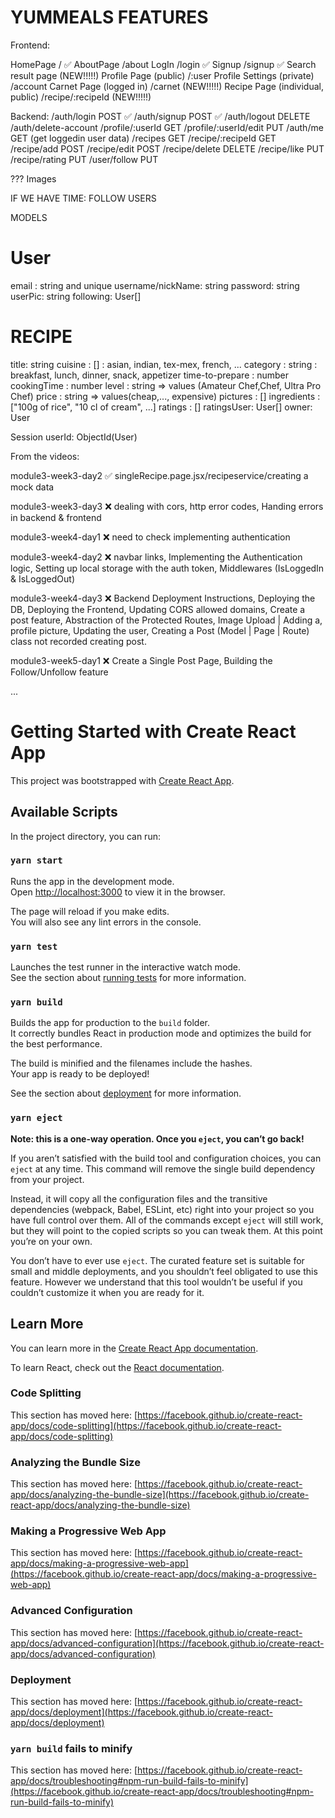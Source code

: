 # YUMMEALS FEATURES

Frontend:

HomePage / ✅
AboutPage /about
LogIn /login ✅
Signup /signup ✅
Search result page (NEW!!!!!)
Profile Page (public) /:user
Profile Settings (private) /account
Carnet Page (logged in) /carnet (NEW!!!!!)
Recipe Page (individual, public) /recipe/:recipeId (NEW!!!!!)

Backend:
/auth/login POST ✅
/auth/signup POST ✅
/auth/logout DELETE
/auth/delete-account
/profile/:userId GET
/profile/:userId/edit PUT
/auth/me GET (get loggedin user data)
/recipes GET
/recipe/:recipeId GET
/recipe/add POST
/recipe/edit POST
/recipe/delete DELETE
/recipe/like PUT
/recipe/rating PUT
/user/follow PUT

??? Images

IF WE HAVE TIME:
FOLLOW USERS

MODELS

# User

email : string and unique
username/nickName: string
password: string
userPic: string
following: User[]

# RECIPE

title: string
cuisine : [] : asian, indian, tex-mex, french, ...
category : string : breakfast, lunch, dinner, snack, appetizer
time-to-prepare : number
cookingTime : number
level : string => values (Amateur Chef,Chef, Ultra Pro Chef)
price : string => values(cheap,..., expensive)
pictures : []
ingredients : ["100g of rice", "10 cl of cream", ...]
ratings : []
ratingsUser: User[]
owner: User

Session
userId: ObjectId(User)

From the videos:

module3-week3-day2 ✅ singleRecipe.page.jsx/recipeservice/creating a mock data

module3-week3-day3 ❌ dealing with cors, http error codes, Handing errors in backend & frontend

module3-week4-day1 ❌ need to check implementing authentication

module3-week4-day2 ❌ navbar links, Implementing the Authentication logic, Setting up local storage with the auth token, Middlewares (IsLoggedIn & IsLoggedOut)

module3-week4-day3 ❌ Backend Deployment Instructions, Deploying the DB, Deploying the Frontend, Updating CORS allowed domains, Create a post feature, Abstraction of the Protected Routes, Image Upload | Adding a, profile picture, Updating the user, Creating a Post (Model | Page | Route) class not recorded creating post.

module3-week5-day1 ❌ Create a Single Post Page, Building the Follow/Unfollow feature

...

# Getting Started with Create React App

This project was bootstrapped with [Create React App](https://github.com/facebook/create-react-app).

## Available Scripts

In the project directory, you can run:

### `yarn start`

Runs the app in the development mode.\
Open [http://localhost:3000](http://localhost:3000) to view it in the browser.

The page will reload if you make edits.\
You will also see any lint errors in the console.

### `yarn test`

Launches the test runner in the interactive watch mode.\
See the section about [running tests](https://facebook.github.io/create-react-app/docs/running-tests) for more information.

### `yarn build`

Builds the app for production to the `build` folder.\
It correctly bundles React in production mode and optimizes the build for the best performance.

The build is minified and the filenames include the hashes.\
Your app is ready to be deployed!

See the section about [deployment](https://facebook.github.io/create-react-app/docs/deployment) for more information.

### `yarn eject`

**Note: this is a one-way operation. Once you `eject`, you can’t go back!**

If you aren’t satisfied with the build tool and configuration choices, you can `eject` at any time. This command will remove the single build dependency from your project.

Instead, it will copy all the configuration files and the transitive dependencies (webpack, Babel, ESLint, etc) right into your project so you have full control over them. All of the commands except `eject` will still work, but they will point to the copied scripts so you can tweak them. At this point you’re on your own.

You don’t have to ever use `eject`. The curated feature set is suitable for small and middle deployments, and you shouldn’t feel obligated to use this feature. However we understand that this tool wouldn’t be useful if you couldn’t customize it when you are ready for it.

## Learn More

You can learn more in the [Create React App documentation](https://facebook.github.io/create-react-app/docs/getting-started).

To learn React, check out the [React documentation](https://reactjs.org/).

### Code Splitting

This section has moved here: [https://facebook.github.io/create-react-app/docs/code-splitting](https://facebook.github.io/create-react-app/docs/code-splitting)

### Analyzing the Bundle Size

This section has moved here: [https://facebook.github.io/create-react-app/docs/analyzing-the-bundle-size](https://facebook.github.io/create-react-app/docs/analyzing-the-bundle-size)

### Making a Progressive Web App

This section has moved here: [https://facebook.github.io/create-react-app/docs/making-a-progressive-web-app](https://facebook.github.io/create-react-app/docs/making-a-progressive-web-app)

### Advanced Configuration

This section has moved here: [https://facebook.github.io/create-react-app/docs/advanced-configuration](https://facebook.github.io/create-react-app/docs/advanced-configuration)

### Deployment

This section has moved here: [https://facebook.github.io/create-react-app/docs/deployment](https://facebook.github.io/create-react-app/docs/deployment)

### `yarn build` fails to minify

This section has moved here: [https://facebook.github.io/create-react-app/docs/troubleshooting#npm-run-build-fails-to-minify](https://facebook.github.io/create-react-app/docs/troubleshooting#npm-run-build-fails-to-minify)
